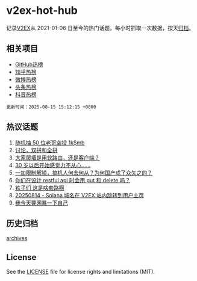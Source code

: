 # v2ex-hot-hub

 记录[V2EX](https://www.v2ex.com/)从 2021-01-06 日至今的热门话题。每小时抓取一次数据，按天[归档](archives)。
 
 ## 相关项目

- [GitHub热榜](https://github.com/lonnyzhang423/github-hot-hub)
- [知乎热榜](https://github.com/lonnyzhang423/zhihu-hot-hub)
- [微博热榜](https://github.com/lonnyzhang423/weibo-hot-hub)
- [头条热榜](https://github.com/lonnyzhang423/toutiao-hot-hub)
- [抖音热榜](https://github.com/lonnyzhang423/douyin-hot-hub)


 `更新时间：2025-08-15 15:12:15 +0800`

## 热议话题

1. [随机抽 50 位老哥空投 1k$mb](https://www.v2ex.com/t/1152589)
1. [讨论，双拼和全拼](https://www.v2ex.com/t/1152517)
1. [大家爬墙是用软路由，还是客户端？](https://www.v2ex.com/t/1152540)
1. [30 岁以后开始感觉力不从心……](https://www.v2ex.com/t/1152527)
1. [一加限制解锁，搞机人何去何从？为何国产成了众矢之的？](https://www.v2ex.com/t/1152508)
1. [你们在设计 restful api 时会用 put 和 delete 吗？](https://www.v2ex.com/t/1152509)
1. [铁子们 这是啥套路啊](https://www.v2ex.com/t/1152375)
1. [20250814 - Solana 域名在 V2EX 站内跳转到用户主页](https://www.v2ex.com/t/1152423)
1. [我今天要网暴一下自己](https://www.v2ex.com/t/1152536)

## 历史归档

[archives](archives)

## License

See the [LICENSE](LICENSE) file for license rights and limitations (MIT).
